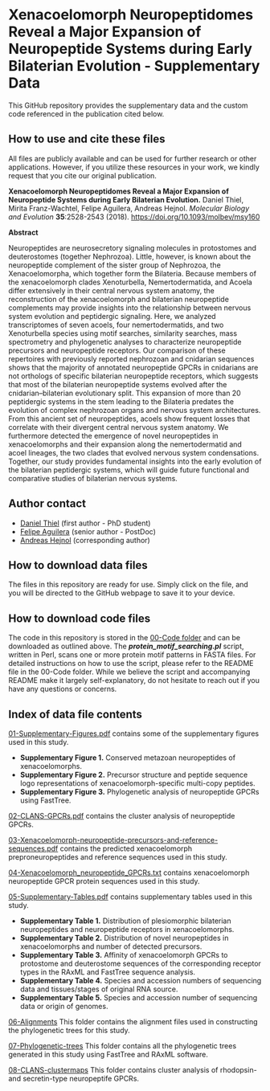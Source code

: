 # Xenacoelomorph Neuropeptidomes Reveal a Major Expansion of Neuropeptide Systems during Early Bilaterian Evolution - Supplementary Data

This GitHub repository provides the supplementary data and the custom code referenced in the publication cited below.

## How to use and cite these files 

All files are publicly available and can be used for further research or other applications. However, if you utilize these resources in your work, we kindly request that you cite our original publication.

**Xenacoelomorph Neuropeptidomes Reveal a Major Expansion of Neuropeptide Systems during Early Bilaterian Evolution.** Daniel Thiel, Mirita Franz-Wachtel, Felipe Aguilera, Andreas Hejnol. *Molecular Biology and Evolution* **35**:2528-2543 (2018). https://doi.org/10.1093/molbev/msy160

**Abstract**

Neuropeptides are neurosecretory signaling molecules in protostomes and deuterostomes (together Nephrozoa). Little, however, is known about the neuropeptide complement of the sister group of Nephrozoa, the Xenacoelomorpha, which together form the Bilateria. Because members of the xenacoelomorph clades Xenoturbella, Nemertodermatida, and Acoela differ extensively in their central nervous system anatomy, the reconstruction of the xenacoelomorph and bilaterian neuropeptide complements may provide insights into the relationship between nervous system evolution and peptidergic signaling. Here, we analyzed transcriptomes of seven acoels, four nemertodermatids, and two Xenoturbella species using motif searches, similarity searches, mass spectrometry and phylogenetic analyses to characterize neuropeptide precursors and neuropeptide receptors. Our comparison of these repertoires with previously reported nephrozoan and cnidarian sequences shows that the majority of annotated neuropeptide GPCRs in cnidarians are not orthologs of specific bilaterian neuropeptide receptors, which suggests that most of the bilaterian neuropeptide systems evolved after the cnidarian–bilaterian evolutionary split. This expansion of more than 20 peptidergic systems in the stem leading to the Bilateria predates the evolution of complex nephrozoan organs and nervous system architectures. From this ancient set of neuropeptides, acoels show frequent losses that correlate with their divergent central nervous system anatomy. We furthermore detected the emergence of novel neuropeptides in xenacoelomorphs and their expansion along the nemertodermatid and acoel lineages, the two clades that evolved nervous system condensations. Together, our study provides fundamental insights into the early evolution of the bilaterian peptidergic systems, which will guide future functional and comparative studies of bilaterian nervous systems.

## Author contact

- [Daniel Thiel](mailto:daniel.thiel@uib.no) (first author - PhD student)
- [Felipe Aguilera](mailto:felipe.aguilera@uib.no) (senior author - PostDoc)
- [Andreas Hejnol](mailto:andreas.hejnol@uib.no) (corresponding author)

## How to download data files

The files in this repository are ready for use. Simply click on the file, and you will be directed to the GitHub webpage to save it to your device.

## How to download code files

The code in this repository is stored in the [00-Code folder](https://github.com/faguil/Xenacoelomorph-Neuropeptides-Evolution/tree/main/00-Code) and can be downloaded as outlined above. The ***protein_motif_searching.pl*** script, written in Perl, scans one or more protein motif patterns in FASTA files. For detailed instructions on how to use the script, please refer to the README file in the 00-Code folder. While we believe the script and accompanying README make it largely self-explanatory, do not hesitate to reach out if you have any questions or concerns.

## Index of data file contents

[01-Supplementary-Figures.pdf](https://github.com/faguil/Xenacoelomorph-Neuropeptides-Evolution/blob/main/01-Supplementary-Figures.pdf) contains some of the supplementary figures used in this study.

- **Supplementary Figure 1.** Conserved metazoan neuropeptides of xenacoelomorphs.
- **Supplementary Figure 2.** Precursor structure and peptide sequence logo representations of xenacoelomorph-specific multi-copy peptides.
- **Supplementary Figure 3.** Phylogenetic analysis of neuropeptide GPCRs using FastTree.

[02-CLANS-GPCRs.pdf](https://github.com/faguil/Xenacoelomorph-Neuropeptides-Evolution/blob/main/02-CLANS-GPCRs.pdf) contains the cluster analysis of neuropeptide GPCRs.

[03-Xenacoelomorph-neuropeptide-precursors-and-reference-sequences.pdf](https://github.com/faguil/Xenacoelomorph-Neuropeptides-Evolution/blob/main/03-Xenacoelomorph-neuropeptide-precursors-and-reference-sequences.pdf) contains the predicted xenacoelomorph preproneuropeptides and reference sequences used in this study.

[04-Xenacoelomorph_neuropeptide_GPCRs.txt](https://github.com/faguil/Xenacoelomorph-Neuropeptides-Evolution/blob/main/04-Xenacoelomorph_neuropeptide_GPCRs.txt) contains xenacoelomorph neuropeptide GPCR protein sequences used in this study.

[05-Supplementary-Tables.pdf](https://github.com/faguil/Xenacoelomorph-Neuropeptides-Evolution/blob/main/05-Supplementary-Tables.pdf) contains supplementary tables used in this study.

- **Supplementary Table 1.** Distribution of plesiomorphic bilaterian neuropeptides and neuropeptide receptors in xenacoelomorphs.
- **Supplementary Table 2.** Distribution of novel neuropeptides in xenacoelomorphs and number of detected precursors.
- **Supplementary Table 3.** Affinity of xenacoelomorph GPCRs to protostome and deuterostome sequences of the corresponding receptor types in the RAxML and FastTree sequence analysis.
- **Supplementary Table 4.** Species and accession numbers of sequencing data and tissues/stages of original RNA source.
- **Supplementary Table 5.** Species and accession number of sequencing data or origin of genomes.

[06-Alignments](https://github.com/faguil/Xenacoelomorph-Neuropeptides-Evolution/tree/main/06-Alignments) This folder contains the alignment files used in constructing the phylogenetic trees for this study.

[07-Phylogenetic-trees](https://github.com/faguil/Xenacoelomorph-Neuropeptides-Evolution/tree/main/07-Phylogenetic-trees06-treeBase-phylogenetic-tree-files) This folder contains all the phylogenetic trees generated in this study using FastTree and RAxML software.

[08-CLANS-clustermaps](https://github.com/faguil/Xenacoelomorph-Neuropeptides-Evolution/tree/main/08-CLANS-clustermaps) This folder contains cluster analysis of rhodopsin- and secretin-type neuropeptife GPCRs.

